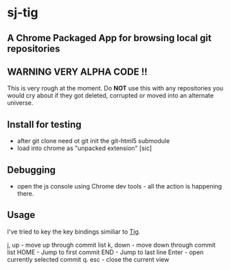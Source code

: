 # sj-tig 

## A Chrome Packaged App for browsing local git repositories

## WARNING VERY ALPHA CODE !!

This is very rough at the moment. 
Do **NOT** use this with any repositories you would cry about if they got deleted, corrupted or moved into an alternate universe.

## Install for testing
* after git clone need ot git init the git-html5 submodule 
* load into chrome as "unpacked extension" [sic]


## Debugging
* open the js console using Chrome dev tools - all the action is happening there.

## Usage

I've tried to key the key bindings similiar to [Tig](http://jonas.nitro.dk/tig/manual.html).

j, up - move up through commit list
k, down - move down through commit list
HOME - Jump to first commit
END - Jump to last line
Enter - open currently selected commit
q. esc - close the current view